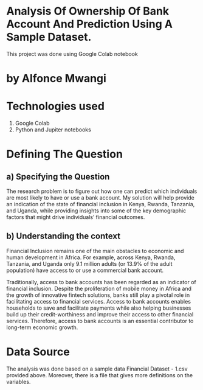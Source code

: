 # Analysis Of Ownership Of Bank Account And Prediction Using A Sample Dataset. 
This project was done using Google Colab notebook
# by Alfonce Mwangi

# Technologies used
1. Google Colab
2. Python and Jupiter notebooks

# Defining The Question
## a) Specifying the Question
The research problem is to figure out how one can predict which individuals are most likely to have or use a bank account. My solution will help provide an indication of the state of financial inclusion in Kenya, Rwanda, Tanzania, and Uganda, while providing insights into some of the key demographic factors that might drive individuals’ financial outcomes.

## b) Understanding the context
Financial Inclusion remains one of the main obstacles to economic and human development in Africa. For example, across Kenya, Rwanda, Tanzania, and Uganda only 9.1 million adults (or 13.9% of the adult population) have access to or use a commercial bank account.

Traditionally, access to bank accounts has been regarded as an indicator of financial inclusion. Despite the proliferation of mobile money in Africa and the growth of innovative fintech solutions, banks still play a pivotal role in facilitating access to financial services. Access to bank accounts enables households to save and facilitate payments while also helping businesses build up their credit-worthiness and improve their access to other financial services. Therefore, access to bank accounts is an essential contributor to long-term economic growth.

# Data Source
The analysis was done based on a sample data Financial Dataset - 1.csv provided above. Moreover, there is a file that gives more definitions on the variables.

# 
